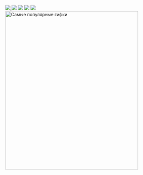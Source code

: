 <img src="https://i.pinimg.com/originals/be/13/aa/be13aa9bae9b6374f5804d2d77f1d79f.gif">,<img src="https://variety.com/wp-content/uploads/2021/01/featured_cyberpunk_ani.gif">
<img src="https://tn.fishki.net/26/upload/post/2019/08/11/3054962/tn/69f85rvyxna.jpg">
<img src="https://i.pinimg.com/originals/99/8e/05/998e055aba57c24138220937cc5166ab.gif">
<img src="https://giffiles.alphacoders.com/212/212812.gif">
<img src="https://i.yapx.ru/Mw7Zy.gif" jsaction="load:XAeZkd;" jsname="HiaYvf" class="n3VNCb" alt="Самые популярные гифки" data-noaft="1" style="width: 420px; height: 500px; margin: 0px;">



  
  
  
  










